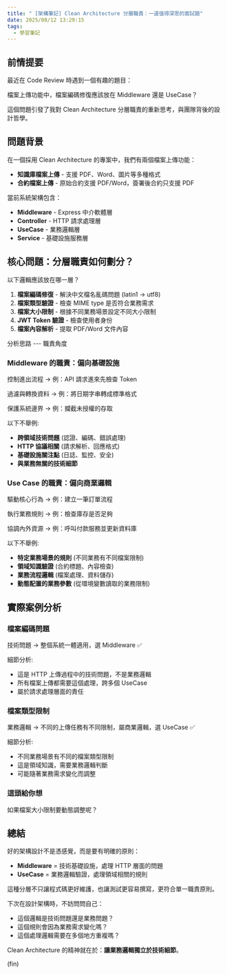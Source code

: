 ```yaml
---
title: " [架構筆記] Clean Architecture 分層職責：一道值得深思的面試題"
date: 2025/08/12 13:29:15
tags:
  - 學習筆記
---
```


## 前情提要

最近在 Code Review 時遇到一個有趣的題目：

檔案上傳功能中，檔案編碼修復應該放在 Middleware 還是 UseCase？

這個問題引發了我對 Clean Architecture 分層職責的重新思考，與團隊背後的設計哲學。

## 問題背景

在一個採用 Clean Architecture 的專案中，我們有兩個檔案上傳功能：

- **知識庫檔案上傳** - 支援 PDF、Word、圖片等多種格式
- **合約檔案上傳** - 原始合約支援 PDF/Word，簽署後合約只支援 PDF

當前系統架構包含：

- **Middleware** - Express 中介軟體層
- **Controller** - HTTP 請求處理層  
- **UseCase** - 業務邏輯層
- **Service** - 基礎設施服務層

## 核心問題：分層職責如何劃分？

以下邏輯應該放在哪一層？

1. **檔案編碼修復** - 解決中文檔名亂碼問題 (latin1 → utf8)
2. **檔案類型驗證** - 檢查 MIME type 是否符合業務需求  
3. **檔案大小限制** - 根據不同業務場景設定不同大小限制
4. **JWT Token 驗證** - 檢查使用者身份
5. **檔案內容解析** - 提取 PDF/Word 文件內容

分析思路 --- 職責角度

### Middleware 的職責：偏向基礎設施

控制進出流程 → 例：API 請求進來先檢查 Token

過濾與轉換資料 → 例：將日期字串轉成標準格式

保護系統邊界 → 例：攔截未授權的存取

以下不舉例:

- **跨領域技術問題** (認證、編碼、錯誤處理)
- **HTTP 協議相關** (請求解析、回應格式)  
- **基礎設施關注點** (日誌、監控、安全)
- **與業務無關的技術細節**

### Use Case 的職責：偏向商業邏輯

驅動核心行為 → 例：建立一筆訂單流程

執行業務規則 → 例：檢查庫存是否足夠

協調內外資源 → 例：呼叫付款服務並更新資料庫

以下不舉例:

- **特定業務場景的規則** (不同業務有不同檔案限制)
- **領域知識驗證** (合約標題、內容檢查)
- **業務流程邏輯** (檔案處理、資料儲存)
- **動態配置的業務參數** (從環境變數讀取的業務限制)

## 實際案例分析

### 檔案編碼問題

技術問題 → 整個系統一體適用，選 Middleware ✅

細節分析:

- 這是 HTTP 上傳過程中的技術問題，不是業務邏輯
- 所有檔案上傳都需要這個處理，跨多個 UseCase
- 屬於請求處理層面的責任

### 檔案類型限制

業務邏輯 → 不同的上傳任務有不同限制，屬商業邏輯，選 UseCase ✅

細節分析:

- 不同業務場景有不同的檔案類型限制
- 這是領域知識，需要業務邏輯判斷
- 可能隨著業務需求變化而調整

### 這頭給你想

如果檔案大小限制要動態調整呢？

## 總結

好的架構設計不是憑感覺，而是要有明確的原則：

- **Middleware** = 技術基礎設施，處理 HTTP 層面的問題
- **UseCase** = 業務邏輯驗證，處理領域相關的規則

這種分層不只讓程式碼更好維護，也讓測試更容易撰寫，更符合單一職責原則。

下次在設計架構時，不妨問問自己：

- 這個邏輯是技術問題還是業務問題？
- 這個規則會因為業務需求變化嗎？
- 這個處理邏輯需要在多個地方重複嗎？

Clean Architecture 的精神就在於：**讓業務邏輯獨立於技術細節**。

(fin)
